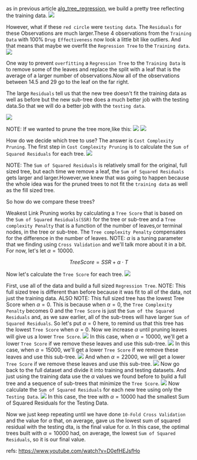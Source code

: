 as in previous article [alg_tree_regression](/alg_tree_regression/), we build a pretty tree reflecting the training data.
![](./alg_tree_pruning/25.png)

However, what if these `red circle` were `testing data`. The `Residuals` for these Observations are much larger.These 4 observations from the `Training Data` with 100% `Drug Effectiveness` now look a little bit like outliers. And that means that maybe we overfit the `Regression Tree` to the `Training data`.
![](./alg_tree_pruning/26.png)

One way to prevent `overfitting` a `Regression Tree` to the `Training Data` is to remove some of the leaves and replace the split with a leaf that is the average of a larger number of observations.Now all of the observations between 14.5 and 29 go to the leaf on the far right.

The large `Residuals` tell us that the new tree doesn't fit the training data as well as before but the new sub-tree does a much better job with the testing data.So that we will do a better job with the `testing data`.

![](./alg_tree_pruning/27.png)

NOTE: If we wanted to prune the tree more,like this:
![](./alg_tree_pruning/28.png)
![](./alg_tree_pruning/29.png)

How do we decide which tree to use? The answer is `Cost Complexity Pruning`.
The first step in `Cost Complexity Pruning` is to calculate the `Sum of Squared Residuals` for each tree. 
![](./alg_tree_pruning/30.png)

NOTE: The `Sum of Squared Residuals` is relatively small for the original, full sized tree, but each time we remove a leaf, the `Sum of Squared Residuals` gets larger and larger.However,we knew that was going to happen because the whole idea was for the pruned trees to not fit the `training data` as well as the fill sized tree.

So how do we compare these trees?

Weakest Link Pruning works by calculating a `Tree Score` that is based on the `Sum of Squared Residuals(SSR)` for the tree or sub-tree and a `Tree complexity Penalty` that is a function of the number of leaves,or terminal nodes, in the tree or sub-tree. The `Tree complexity Penalty` compensates for the difference in the number of leaves.
NOTE: $\alpha$ is a tuning parameter that we finding using `Cross Validation` and we'll talk more about it in a bit. For now, let's let $\alpha = 10000$.

$$ TreeScore = SSR + \alpha \cdot T $$

Now let's calculate the `Tree Score` for each tree.
![](./alg_tree_pruning/31.png)

First, use all of the data and build a full sized `Regression Tree`.
NOTE: This full sized tree is different than before because it was fit to all of the data, not just the training data.
ALSO NOTE: This full sized tree has the lowest Tree Score when $\alpha = 0$. This is because when $\alpha = 0$, the `Tree Complexity Penalty` becomes 0 and the `Tree Score` is just the `Sum of the Squared Residuals` and, as we saw earlier, all of the sub-trees will have larger `Sum of Squared Residuals`. So let's put $\alpha = 0$ here, to remind us that this tree has the lowest `Tree Score` when $\alpha = 0$. Now we increase $\alpha$ until pruning leaves will give us a lower `Tree Score`.
![](./alg_tree_pruning/19.png)
In this case, when $\alpha = 10000$, we'll get a lower `Tree Score` if we remove these leaves and use this sub-tree.
![](./alg_tree_pruning/20.png)
In this case, when $\alpha = 15000$, we'll get a lower `Tree Score` if we remove these leaves and use this sub-tree.
![](./alg_tree_pruning/21.png)
And when $\alpha = 22000$, we will get a lower `Tree Score` if we remove these leaves and use this sub-tree.
![](./alg_tree_pruning/22.png)
Now go back to the full dataset and divide it into training and testing datasets. And just using the training data use the $\alpha$ values we found before to build a full tree and a sequence of sub-trees that minimize the `Tree Score`.
![](./alg_tree_pruning/23.png)
Now calculate the `Sum of Squared Residuals` for each new tree using only the `Testing Data`.
![](./alg_tree_pruning/24.png)
In this case, the tree with $\alpha = 10000$ had the smallest Sum of Squared Residuals for the Testing Data.

Now we just keep repeating until we have done `10-Fold Cross Validation` and the value for $\alpha$ that, on average, gave us the lowest sum of squared residual with the testing dta, is the final value for $\alpha$. In this case, the optimal trees built with $\alpha = 10000$ had, on average, the lowest `Sum of Squared Residuals`, so it is our final value.

refs:
https://www.youtube.com/watch?v=D0efHEJsfHo